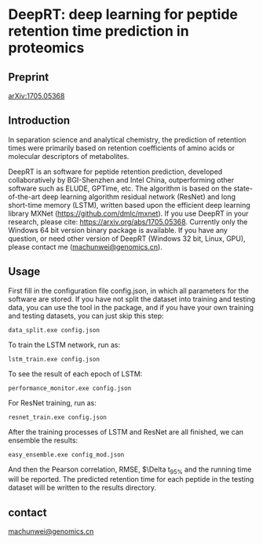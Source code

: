 # DeepRT: deep learning for peptide retention time prediction in proteomics

## Preprint
[arXiv:1705.05368](https://arxiv.org/abs/1705.05368)

## Introduction
In separation science and analytical chemistry, the prediction of retention times were primarily based on retention coefficients of amino acids or molecular descriptors of metabolites. 

DeepRT is an software for peptide retention prediction, developed collaboratively by BGI-Shenzhen and Intel China, outperforming other software such as ELUDE, GPTime, etc. The algorithm is based on the state-of-the-art deep learning algorithm residual network (ResNet) and long short-time memory (LSTM), written based upon the efficient deep learning library MXNet (https://github.com/dmlc/mxnet). If you use DeepRT in your research, please cite: https://arxiv.org/abs/1705.05368. Currently only the Windows 64 bit version binary package is available. If you have any question, or need other version of DeepRT (Windows 32 bit, Linux, GPU), please contact me (machunwei@genomics.cn).

## Usage
First fill in the configuration file config.json, in which all parameters for the software are stored. If you have not split the dataset into training and testing data, you can use the tool in the package, and if you have your own training and testing datasets, you can just skip this step:
```
data_split.exe config.json
```
To train the LSTM network, run as:
```
lstm_train.exe config.json
```
To see the result of each epoch of LSTM:
```
performance_monitor.exe config.json
```
For ResNet training, run as:
```
resnet_train.exe config.json
```
After the training processes of LSTM and ResNet are all finished, we can ensemble the results:
```
easy_ensemble.exe config_mod.json
```
And then the Pearson correlation, RMSE, $\Delta t<sub>95%</sub> and the running time will be reported. The predicted retention time for each peptide in the testing dataset will be written to the results directory.

## contact
machunwei@genomics.cn
